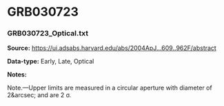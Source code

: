 # GRB030723


### GRB030723_Optical.txt


**Source:** https://ui.adsabs.harvard.edu/abs/2004ApJ...609..962F/abstract

**Data-type:** Early, Late, Optical

**Notes:**

Note.—Upper limits are measured in a circular aperture with diameter of 2&arcsec; and are 2 σ.